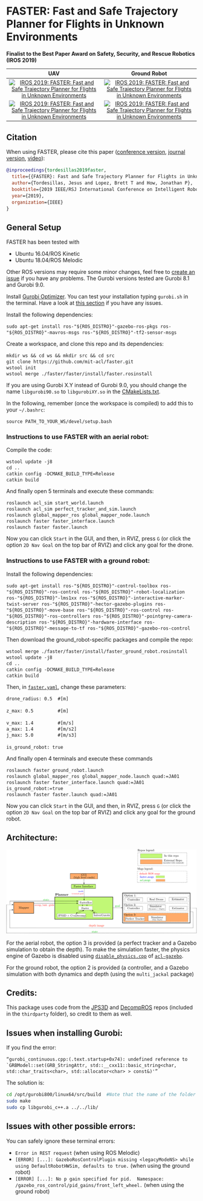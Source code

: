 # FASTER: Fast and Safe Trajectory Planner for Flights in Unknown Environments #


**Finalist to the Best Paper Award on Safety, Security, and Rescue Robotics (IROS 2019)**

UAV               |  Ground Robot           | 
:-------------------------:|:-------------------------:|
[![IROS 2019: FASTER: Fast and Safe Trajectory Planner for Flights in Unknown Environments](./faster/imgs/uav_sim.gif)](https://www.youtube.com/watch?v=fkkkgomkX10 "IROS 2019: FASTER: Fast and Safe Trajectory Planner for Flights in Unknown Environments")      |  [![IROS 2019: FASTER: Fast and Safe Trajectory Planner for Flights in Unknown Environments](./faster/imgs/gr_sim.gif)](https://youtu.be/L13k44-krcc "IROS 2019: FASTER: Fast and Safe Trajectory Planner for Flights in Unknown Environments") |  
[![IROS 2019: FASTER: Fast and Safe Trajectory Planner for Flights in Unknown Environments](./faster/imgs/uav_hw.gif)](https://www.youtube.com/watch?v=fkkkgomkX10 "IROS 2019: FASTER: Fast and Safe Trajectory Planner for Flights in Unknown Environments")       |  [![IROS 2019: FASTER: Fast and Safe Trajectory Planner for Flights in Unknown Environments](./faster/imgs/gr_hw.gif)](https://www.youtube.com/watch?v=fkkkgomkX10 "IROS 2019: FASTER: Fast and Safe Trajectory Planner for Flights in Unknown Environments")    |  

## Citation

When using FASTER, please cite this paper ([conference version](https://arxiv.org/abs/1903.03558), [journal version](https://arxiv.org/abs/2001.04420), [video](https://www.youtube.com/watch?v=gwV0YRs5IWs)):

```bibtex
@inproceedings{tordesillas2019faster,
  title={{FASTER}: Fast and Safe Trajectory Planner for Flights in Unknown Environments},
  author={Tordesillas, Jesus and Lopez, Brett T and How, Jonathan P},
  booktitle={2019 IEEE/RSJ International Conference on Intelligent Robots and Systems (IROS)},
  year={2019},
  organization={IEEE}
}

```


## General Setup
FASTER has been tested with 
* Ubuntu 16.04/ROS Kinetic  
* Ubuntu 18.04/ROS Melodic 

Other ROS versions may require some minor changes, feel free to [create an issue](https://github.com/mit-acl/faster/issues) if you have any problems. The Gurobi versions tested are Gurobi 8.1 and Gurobi 9.0.

Install [Gurobi Optimizer](https://www.gurobi.com/products/gurobi-optimizer/). You can test your installation typing `gurobi.sh` in the terminal. Have a look at [this section](#issues-when-installing-gurobi) if you have any issues.

Install the following dependencies:
```
sudo apt-get install ros-"${ROS_DISTRO}"-gazebo-ros-pkgs ros-"${ROS_DISTRO}"-mavros-msgs ros-"${ROS_DISTRO}"-tf2-sensor-msgs
```

Create a workspace, and clone this repo and its dependencies:
```
mkdir ws && cd ws && mkdir src && cd src
git clone https://github.com/mit-acl/faster.git
wstool init
wstool merge ./faster/faster/install/faster.rosinstall

```

If you are using Gurobi X.Y instead of Gurobi 9.0, you should change the name `libgurobi90.so` to `libgurobiXY.so` in the [CMakeLists.txt](https://github.com/mit-acl/faster/blob/master/faster/CMakeLists.txt).

In the following, remember (once the workspace is compiled) to add this to your `~/.bashrc`:
```
source PATH_TO_YOUR_WS/devel/setup.bash
``` 

### Instructions to use FASTER with an aerial robot:

Compile the code:

```
wstool update -j8
cd ..
catkin config -DCMAKE_BUILD_TYPE=Release
catkin build
```

And finally open 5 terminals and execute these commands:
```
roslaunch acl_sim start_world.launch
roslaunch acl_sim perfect_tracker_and_sim.launch
roslaunch global_mapper_ros global_mapper_node.launch
roslaunch faster faster_interface.launch
roslaunch faster faster.launch
```
Now you can click `Start` in the GUI, and then, in RVIZ, press `G` (or click the option `2D Nav Goal` on the top bar of RVIZ) and click any goal for the drone. 

### Instructions to use FASTER with a ground robot:

Install the following dependencies:
```
sudo apt-get install ros-"${ROS_DISTRO}"-control-toolbox ros-"${ROS_DISTRO}"-ros-control ros-"${ROS_DISTRO}"-robot-localization ros-"${ROS_DISTRO}"-lms1xx ros-"${ROS_DISTRO}"-interactive-marker-twist-server ros-"${ROS_DISTRO}"-hector-gazebo-plugins ros-"${ROS_DISTRO}"-move-base ros-"${ROS_DISTRO}"-ros-control ros-"${ROS_DISTRO}"-ros-controllers ros-"${ROS_DISTRO}"-pointgrey-camera-description ros-"${ROS_DISTRO}"-hardware-interface ros-"${ROS_DISTRO}"-message-to-tf ros-"${ROS_DISTRO}"-gazebo-ros-control
```
Then download the ground_robot-specific packages and compile the repo:

```
wstool merge ./faster/faster/install/faster_ground_robot.rosinstall
wstool update -j8
cd ..
catkin config -DCMAKE_BUILD_TYPE=Release
catkin build
```


Then, in [`faster.yaml`](https://github.com/mit-acl/faster/tree/master/faster/param), change these parameters:
```
drone_radius: 0.5  #[m]

z_max: 0.5         #[m] 

v_max: 1.4         #[m/s]  
a_max: 1.4         #[m/s2] 
j_max: 5.0         #[m/s3]

is_ground_robot: true  
```

And finally open 4 terminals and execute these commands
```
roslaunch faster ground_robot.launch
roslaunch global_mapper_ros global_mapper_node.launch quad:=JA01
roslaunch faster faster_interface.launch quad:=JA01 is_ground_robot:=true
roslaunch faster faster.launch quad:=JA01
```

Now you can click `Start` in the GUI, and then, in RVIZ, press `G` (or click the option `2D Nav Goal` on the top bar of RVIZ) and click any goal for the ground robot. 



## Architecture:


![](./faster/imgs/diagram.png) 

For the aerial robot, the option 3 is provided (a perfect tracker and a Gazebo simulation to obtain the depth). To make the simulation faster, the physics engine of Gazebo is disabled using [`disable_physics.cpp`](https://gitlab.com/mit-acl/lab/acl-gazebo/-/blob/master/acl_sim/src/disable_physics.cpp) of [`acl-gazebo`](https://gitlab.com/mit-acl/lab/acl-gazebo).

For the ground robot, the option 2 is provided (a controller, and a Gazebo simulation with both dynamics and depth (using the `multi_jackal` package)


## Credits:
This package uses code from the [JPS3D](https://github.com/KumarRobotics/jps3d) and [DecompROS](https://github.com/sikang/DecompROS) repos (included in the `thirdparty` folder), so credit to them as well. 


## Issues when installing Gurobi:

If you find the error:
```
“gurobi_continuous.cpp:(.text.startup+0x74): undefined reference to
`GRBModel::set(GRB_StringAttr, std::__cxx11::basic_string<char,
std::char_traits<char>, std::allocator<char> > const&)'”
```
The solution is:

```bash
cd /opt/gurobi800/linux64/src/build  #Note that the name of the folder gurobi800 changes according to the Gurobi version
sudo make
sudo cp libgurobi_c++.a ../../lib/
```

## Issues with other possible errors:

You can safely ignore these terminal errors:
* `Error in REST request` (when using ROS Melodic)
* `[ERROR] [...]: GazeboRosControlPlugin missing <legacyModeNS> while using DefaultRobotHWSim, defaults to true.` (when using the ground robot)
* `[ERROR] [...]: No p gain specified for pid.  Namespace: /gazebo_ros_control/pid_gains/front_left_wheel.` (when using the ground robot)
